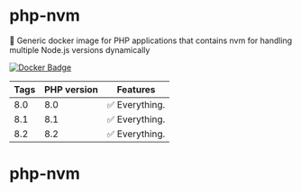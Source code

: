 # php-nvm

🐳 Generic docker image for PHP applications that contains nvm for handling multiple Node.js versions dynamically

[![Docker Badge](https://img.shields.io/docker/pulls/ocreaper/php-nvm)](https://hub.docker.com/r/ocreaper/php-nvm/)


| Tags | PHP version | Features |
| - | - | - |
| 8.0 | 8.0 | ✅ Everything. |
| 8.1 | 8.1 | ✅ Everything. |
| 8.2 | 8.2 | ✅ Everything. |
# php-nvm
